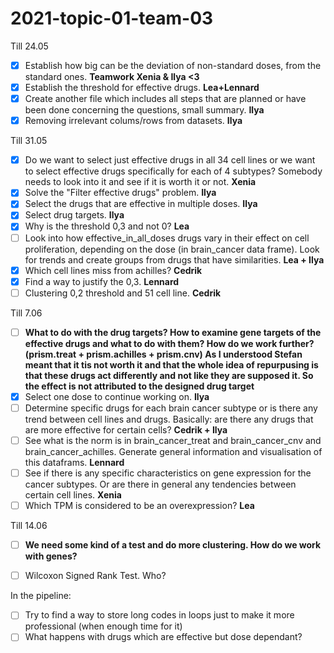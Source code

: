 # 2021-topic-01-team-03

Till 24.05
- [x] Establish how big can be the deviation of non-standard doses, from the standard ones. **Teamwork Xenia & Ilya <3**
- [x] Establish the threshold for effective drugs. **Lea+Lennard**
- [x] Create another file which includes all steps that are planned or have been done concerning the questions, small summary. **Ilya**
- [x] Removing irrelevant colums/rows from datasets. **Ilya**

Till 31.05
- [x] Do we want to select just effective drugs in all 34 cell lines or we want to select effective drugs specifically for each of 4 subtypes? Somebody needs to look into it and see if it is worth it or not. **Xenia**
- [x] Solve the "Filter effective drugs" problem. **Ilya**
- [x] Select the drugs that are effective in multiple doses. **Ilya**
- [x] Select drug targets. **Ilya**
- [x] Why is the threshold 0,3 and not 0? **Lea**
- [ ] Look into how effective_in_all_doses drugs vary in their effect on cell proliferation, depending on the dose (in brain_cancer data frame). Look for trends and create groups from drugs that have similarities. **Lea + Ilya**
- [x] Which cell lines miss from achilles? **Cedrik**
- [x] Find a way to justify the 0,3. **Lennard**
- [ ] Clustering 0,2 threshold and 51 cell line. **Cedrik**

Till 7.06
- [ ] **What to do with the drug targets? How to examine gene targets of the effective drugs and what to do with them? How do we work further? (prism.treat + prism.achilles + prism.cnv) As I understood Stefan meant that it tis not worth it and that the whole idea of repurpusing is that these drugs act differently and not like they are supposed it. So the effect is not attributed to the designed drug target**
- [x] Select one dose to continue working on. **Ilya**
- [ ] Determine specific drugs for each brain cancer subtype or is there any trend between cell lines and drugs. Basically: are there any drugs that are more effective for certain cells? **Cedrik + Ilya**
- [ ] See what is the norm is in brain_cancer_treat and brain_cancer_cnv and brain_cancer_achilles. Generate general information and visualisation of this dataframs. **Lennard**
- [ ] See if there is any specific characteristics on gene expression for the cancer subtypes. Or are there in general any tendencies between certain cell lines. **Xenia**
- [ ] Which TPM is considered to be an overexpression? **Lea**

Till 14.06
- [ ] **We need some kind of a test and do more clustering. How do we work with genes?**
- [ ] Wilcoxon Signed Rank Test. Who?


In the pipeline:
- [ ] Try to find a way to store long codes in loops just to make it more professional (when enough time for it)
- [ ] What happens with drugs which are effective but dose dependant?
